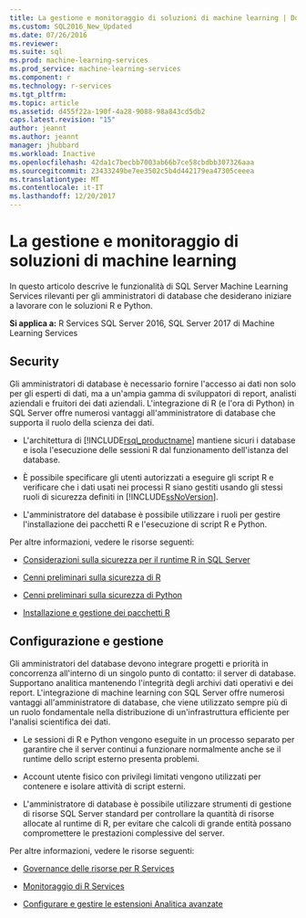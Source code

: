 ```yaml
---
title: La gestione e monitoraggio di soluzioni di machine learning | Documenti Microsoft
ms.custom: SQL2016_New_Updated
ms.date: 07/26/2016
ms.reviewer: 
ms.suite: sql
ms.prod: machine-learning-services
ms.prod_service: machine-learning-services
ms.component: r
ms.technology: r-services
ms.tgt_pltfrm: 
ms.topic: article
ms.assetid: d455f22a-190f-4a28-9088-98a843cd5db2
caps.latest.revision: "15"
author: jeannt
ms.author: jeannt
manager: jhubbard
ms.workload: Inactive
ms.openlocfilehash: 42da1c7becbb7003ab66b7ce58cbdbb307326aaa
ms.sourcegitcommit: 23433249be7ee3502c5b4d442179ea47305ceeea
ms.translationtype: MT
ms.contentlocale: it-IT
ms.lasthandoff: 12/20/2017
---
```

# <a name="managing-and-monitoring-machine-learning-solutions"></a>La gestione e monitoraggio di soluzioni di machine learning

In questo articolo descrive le funzionalità di SQL Server Machine Learning Services rilevanti per gli amministratori di database che desiderano iniziare a lavorare con le soluzioni R e Python.

**Si applica a:** R Services SQL Server 2016, SQL Server 2017 di Machine Learning Services

## <a name="security"></a>Security

Gli amministratori di database è necessario fornire l'accesso ai dati non solo per gli esperti di dati, ma a un'ampia gamma di sviluppatori di report, analisti aziendali e fruitori dei dati aziendali. L'integrazione di R (e l'ora di Python) in SQL Server offre numerosi vantaggi all'amministratore di database che supporta il ruolo della scienza dei dati.

+ L'architettura di [!INCLUDE[rsql_productname](../../includes/rsql-productname-md.md)] mantiene sicuri i database e isola l'esecuzione delle sessioni R dal funzionamento dell'istanza del database.

+ È possibile specificare gli utenti autorizzati a eseguire gli script R e verificare che i dati usati nei processi R siano gestiti usando gli stessi ruoli di sicurezza definiti in [!INCLUDE[ssNoVersion](../../includes/ssnoversion-md.md)].

+ L'amministratore del database è possibile utilizzare i ruoli per gestire l'installazione dei pacchetti R e l'esecuzione di script R e Python.

Per altre informazioni, vedere le risorse seguenti:

+ [Considerazioni sulla sicurezza per il runtime R in SQL Server](../../advanced-analytics/r/security-considerations-for-the-r-runtime-in-sql-server.md)

+ [Cenni preliminari sulla sicurezza di R](../r/security-overview-sql-server-r.md)

+ [Cenni preliminari sulla sicurezza di Python](../python/security-overview-sql-server-python-services.md)

+ [Installazione e gestione dei pacchetti R](../../advanced-analytics/r-services/installing-and-managing-r-packages.md)

## <a name="configuration-and-management"></a>Configurazione e gestione

Gli amministratori del database devono integrare progetti e priorità in concorrenza all'interno di un singolo punto di contatto: il server di database. Supportano analitica mantenendo l'integrità degli archivi dati operativi e dei report. L'integrazione di machine learning con SQL Server offre numerosi vantaggi all'amministratore di database, che viene utilizzato sempre più di un ruolo fondamentale nella distribuzione di un'infrastruttura efficiente per l'analisi scientifica dei dati.

+ Le sessioni di R e Python vengono eseguite in un processo separato per garantire che il server continui a funzionare normalmente anche se il runtime dello script esterno presenta problemi.

+ Account utente fisico con privilegi limitati vengono utilizzati per contenere e isolare attività di script esterni.

+ L'amministratore di database è possibile utilizzare strumenti di gestione di risorse SQL Server standard per controllare la quantità di risorse allocate al runtime di R, per evitare che calcoli di grande entità possano compromettere le prestazioni complessive del server.

Per altre informazioni, vedere le risorse seguenti:

+ [Governance delle risorse per R Services](../r/resource-governance-for-r-services.md)

+ [Monitoraggio di R Services](../r/monitoring-r-services.md)

+ [Configurare e gestire le estensioni Analitica avanzate](../r/configure-and-manage-advanced-analytics-extensions.md)
